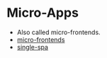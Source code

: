 # Micro-Apps

- Also called micro-frontends.
- [micro-frontends](https://micro-frontends.org/)
- [single-spa](https://single-spa.surge.sh/)
